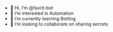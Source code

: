 - 👋 Hi, I’m @favrit-bot
- 👀 I’m interested in Automation
- 🌱 I’m currently learning Botting
- 💞️ I’m looking to collaborate on sharing secrets

<!---
favrit-bot/favrit-bot is a ✨ special ✨ repository because its `README.md` (this file) appears on your GitHub profile.
You can click the Preview link to take a look at your changes.
--->
